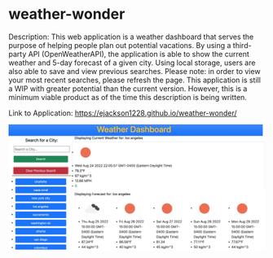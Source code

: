 # weather-wonder

Description: 
This web application is a weather dashboard that serves the purpose of helping people plan out potential vacations. By using a third-party API (OpenWeatherAPI), the application is able to show the current weather and 5-day forecast of a given city. Using local storage, users are also able to save and view previous searches. Please note: in order to view your most recent  searches, please refresh the page. This application is still a WIP with greater potential than the current version. However, this is a minimum viable product as of the time this description is being written. 

Link to Application: https://ejackson1228.github.io/weather-wonder/



<img src="./Assets/Images/weather-wonder-screenshot.jpg" alt="screenshot of application">